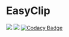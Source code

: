 # EasyClip

[![](https://img.shields.io/github/release/TxRealNeon/EasyClip.svg)](https://github.com/xRealNeon/EasyClip/releases)
[![](https://img.shields.io/github/license/mashape/apistatus.svg)](https://github.com/xRealNeon/EasyClip/blob/master/LICENSE)
[![Codacy Badge](https://api.codacy.com/project/badge/Grade/d3c43ce39d5e4770a08fd51d0bb0e0f9)](https://www.codacy.com/app/NeoCode/EasyClip?utm_source=github.com&amp;utm_medium=referral&amp;utm_content=xRealNeon/EasyClip&amp;utm_campaign=Badge_Grade)
